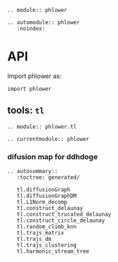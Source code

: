 ```{eval-rst}
.. module:: phlower
```

```{eval-rst}
.. automodule:: phlower
   :noindex:
```

# API

Import phlower as:

```
import phlower
```

## tools: `tl`

```{eval-rst}
.. module:: phlower.tl
```

```{eval-rst}
.. currentmodule:: phlower
```


### difusion map for ddhdoge

```{eval-rst}
.. autosummary::
   :toctree: generated/

   tl.diffusionGraph
   tl.diffusionGraphDM
   tl.L1Norm_decomp
   tl.construct_delaunay
   tl.construct_trucated_delaunay
   tl.construct_circle_delaunay
   tl.random_climb_knn
   tl.trajs_matrix
   tl.trajs_dm
   tl.trajs_clustering
   tl.harmonic_stream_tree
```


